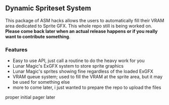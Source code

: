 ## Dynamic Spriteset System
This package of ASM hacks allows the users to automatically fill their VRAM area dedicated to Sprite GFX.
This whole repo still is being worked on. **Please come back later when an actual release happens or if you really want to contribute something**.

### Features
* Easy to use API, just call a routine to do the heavy work for you
* Lunar Magic's ExGFX system to store sprite graphics
* Lunar Magic's sprites showing fine regardless of the loaded ExGFX
* VRAM queue system; used to fill the VRAM at the sprite area, but it may be used for something else
* more to come later, i just wanted to prepare the repo to upload the files

proper initial pager later
